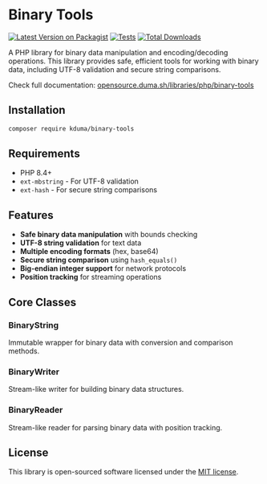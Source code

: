# Binary Tools

[![Latest Version on Packagist](https://img.shields.io/packagist/v/kduma/binary-tools.svg?style=flat-square)](https://packagist.org/packages/kduma/binary-tools)
[![Tests](https://img.shields.io/github/actions/workflow/status/kduma-OSS/PHP-binary-tools/run-tests.yml?branch=main&label=tests&style=flat-square)](https://github.com/kduma-OSS/PHP-binary-tools/actions/workflows/run-tests.yml)
[![Total Downloads](https://img.shields.io/packagist/dt/kduma/binary-tools.svg?style=flat-square)](https://packagist.org/packages/kduma/binary-tools)

A PHP library for binary data manipulation and encoding/decoding operations. This library provides safe, efficient tools for working with binary data, including UTF-8 validation and secure string comparisons.

Check full documentation: [opensource.duma.sh/libraries/php/binary-tools](https://opensource.duma.sh/libraries/php/binary-tools)

## Installation

```bash
composer require kduma/binary-tools
```

## Requirements

- PHP 8.4+
- `ext-mbstring` - For UTF-8 validation
- `ext-hash` - For secure string comparisons

## Features

- **Safe binary data manipulation** with bounds checking
- **UTF-8 string validation** for text data
- **Multiple encoding formats** (hex, base64)
- **Secure string comparison** using `hash_equals()`
- **Big-endian integer support** for network protocols
- **Position tracking** for streaming operations

## Core Classes

### BinaryString

Immutable wrapper for binary data with conversion and comparison methods.

### BinaryWriter

Stream-like writer for building binary data structures.

### BinaryReader

Stream-like reader for parsing binary data with position tracking.

## License

This library is open-sourced software licensed under the [MIT license](https://opensource.org/licenses/MIT).
